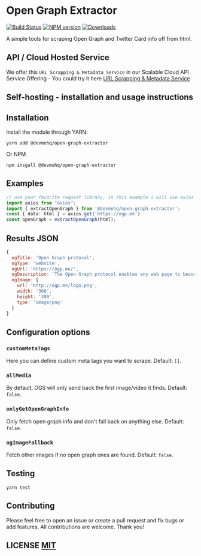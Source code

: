 # Open Graph Extractor

[![Build Status](https://github.com/devmehq/open-graph-extractor/actions/workflows/ci.yml/badge.svg)](https://github.com/devmehq/open-graph-extractor/actions/workflows/ci.yml)
[![NPM version](https://img.shields.io/npm/v/@devmehq/open-graph-extractor.svg)](https://www.npmjs.com/package/@devmehq/open-graph-extractor)
[![Downloads](https://img.shields.io/npm/dm/@devmehq/open-graph-extractor.svg)](https://www.npmjs.com/package/@devmehq/open-graph-extractor)

A simple tools for scraping Open Graph and Twitter Card info off from html.

## API / Cloud Hosted Service

We offer this `URL Scrapping & Metadata Service` in our Scalable Cloud API Service Offering - You could try it here [URL Scrapping & Metadata Service](https://dev.me/products/url-scrapper)

## Self-hosting - installation and usage instructions

## Installation

Install the module through YARN:

```yarn
yarn add @devmehq/open-graph-extractor
```

Or NPM

```npm
npm insgall @devmehq/open-graph-extractor
```

## Examples

```typescript
// use your favorite request library, in this example i will use axios to get the html
import axios from "axios";
import { extractOpenGraph } from '@devmehq/open-graph-extractor';
const { data: html } = axios.get('https://ogp.me')
const openGraph = extractOpenGraph(html);
```

## Results JSON

```javascript
{
  ogTitle: 'Open Graph protocol',
  ogType: 'website',
  ogUrl: 'https://ogp.me/',
  ogDescription: 'The Open Graph protocol enables any web page to become a rich object in a social graph.',
  ogImage: {
    url: 'http://ogp.me/logo.png',
    width: '300',
    height: '300',
    type: 'image/png'
  }
} 
```

## Configuration options

### `customMetaTags`

Here you can define custom meta tags you want to scrape. Default: `[]`.

### `allMedia`

By default, OGS will only send back the first image/video it finds. Default: `false`.

### `onlyGetOpenGraphInfo`

Only fetch open graph info and don't fall back on anything else. Default: `false`.

### `ogImageFallback`

Fetch other images if no open graph ones are found. Default: `false`.

## Testing

```shell
yarn test
```

## Contributing

Please feel free to open an issue or create a pull request and fix bugs or add features, All contributions are welcome. Thank you!

## LICENSE [MIT](LICENSE.md)
